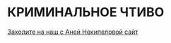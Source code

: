 # КРИМИНАЛЬНОЕ ЧТИВО
[Заходите на наш с Аней Некипеловой сайт](http://project1375935.tilda.ws/page6026599.html)

